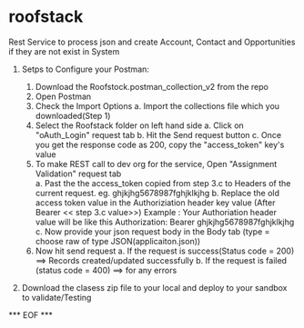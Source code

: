 # roofstack


Rest Service to process json and create Account, Contact and Opportunities if they are not exist in System


1. Setps to Configure your Postman: 
	1. Download the Roofstock.postman_collection_v2 from the repo
	2. Open Postman
	2. Check the Import Options
			a. Import the collections file which you downloaded(Step 1)
	3. Select the Roofstack folder on left hand side
			a. Click on "oAuth_Login" request tab
			b. Hit the Send request button
			c. Once you get the response code as 200, copy the "access_token" key's value
	4. To make REST call to dev org for the service, Open "Assignment Validation" request tab	
			a. Past the the access_token copied from step 3.c to Headers of the current request. eg. ghjkjhg5678987fghjklkjhg
			b. Replace the old access token value in the Authoriziation header key value (After Bearer << step 3.c value>>)
					Example : Your Authoriation header value will be like this Authorization: Bearer ghjkjhg5678987fghjklkjhg	
			c. Now provide your json request body in the Body tab (type  = choose raw of type JSON(applicaiton.json))
	5. Now hit send request
			a. If the request is success(Status code = 200) ==> Records created/updated successfully
			b. If the request is failed (status code = 400) ==> for any errors

2. Download the clasess zip file to your local and deploy to your sandbox to validate/Testing

	
***	EOF ***
	
